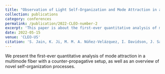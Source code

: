 ```yaml
---
title: "Observation of Light Self-Organization and Mode Attraction in a Multimode Optical Fiber"
collection: publications
category: conferences
permalink: /publication/2022-CLEO-number-2
excerpt: 'This paper is about the first-ever quantitative analysis of mode attraction in a multimode fiber with a counter-propagative setup.'
date: 2022-05-15
venue: 'CLEO-US'
citation: 'S. Jain, K. Ji, M. M. A. Núñez-Velázquez, I. Davidson, J. Sahu, J. Fatome, D. J. Richardson, S. Wabnitz, and M. Guasoni, "Observation of Light Self-Organization and Mode Attraction in a Multimode Optical Fiber," in Conference on Lasers and Electro-Optics, Technical Digest Series (Optica Publishing Group, 2022), paper STu4P.5.'
---
```


We present the first-ever quantitative analysis of mode attraction in a multimode fiber with a counter-propagative setup, as well as an overview of novel self-organization processes.
